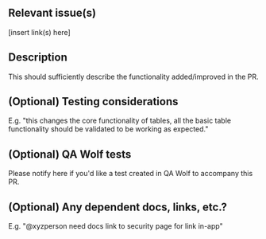 ## Relevant issue(s)
[insert link(s) here]

## Description
This should sufficiently describe the functionality added/improved in the PR. 

## (Optional) Testing considerations
E.g. "this changes the core functionality of tables, all the basic table functionality should be validated to be working as expected."

## (Optional) QA Wolf tests 

Please notify here if you'd like a test created in QA Wolf to accompany this PR.

## (Optional) Any dependent docs, links, etc.? 
E.g. "@xyzperson need docs link to security page for link in-app" 
